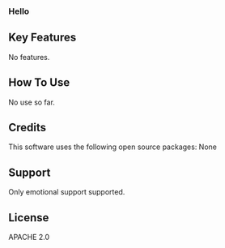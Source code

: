 ### Hello

## Key Features

No features.

## How To Use

No use so far.

## Credits

This software uses the following open source packages:
None

## Support

Only emotional support supported.

## License

APACHE 2.0


